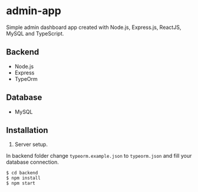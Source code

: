 # admin-app
Simple admin dashboard app created with Node.js, Express.js, ReactJS, MySQL and TypeScript.

## Backend
* Node.js
* Express
* TypeOrm

## Database
* MySQL

## Installation
1. Server setup.

 In backend folder change `typeorm.example.json` to `typeorm.json` and fill  your database connection.
 ```
 $ cd backend
 $ npm install
 $ npm start
 ```

